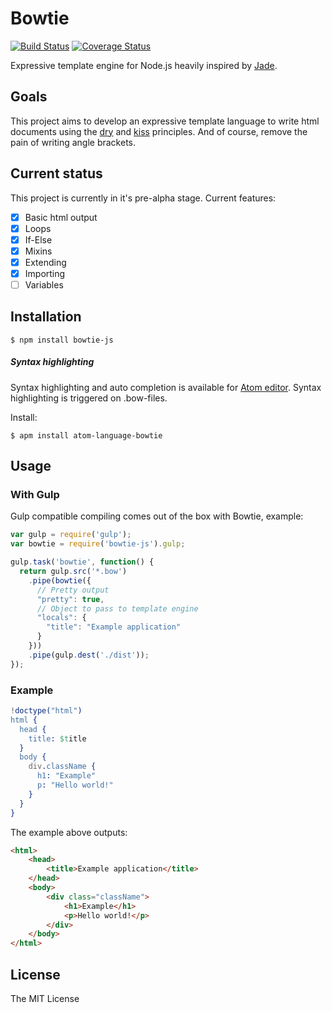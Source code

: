 # Bowtie
[![Build Status](https://travis-ci.org/bowtie-js/bowtie.svg?branch=master)](https://travis-ci.org/bowtie-js/bowtie)
[![Coverage Status](https://coveralls.io/repos/bowtie-js/bowtie/badge.svg?branch=master&service=github)](https://coveralls.io/github/bowtie-js/bowtie?branch=master)

Expressive template engine for Node.js heavily inspired by [Jade](http://jade-lang.com/).

## Goals
This project aims to develop an expressive template language to write html documents using the [dry](https://en.wikipedia.org/wiki/Don%27t_repeat_yourself) and [kiss](https://en.wikipedia.org/wiki/KISS_principle) principles. And of course, remove the pain of writing angle brackets.
## Current status
This project is currently in it's pre-alpha stage. Current features:
- [x] Basic html output
- [x] Loops
- [x] If-Else
- [x] Mixins
- [x] Extending
- [x] Importing
- [ ] Variables

## Installation
```
$ npm install bowtie-js
```
##### Syntax highlighting
Syntax highlighting and auto completion is available for [Atom editor](https://atom.io/). Syntax highlighting is triggered on .bow-files.

 Install:
```
$ apm install atom-language-bowtie
```

## Usage
### With Gulp
Gulp compatible compiling comes out of the box with Bowtie, example:
```javascript
var gulp = require('gulp');
var bowtie = require('bowtie-js').gulp;

gulp.task('bowtie', function() {
  return gulp.src('*.bow')
    .pipe(bowtie({
      // Pretty output
      "pretty": true,
      // Object to pass to template engine
      "locals": {
        "title": "Example application"
      }
    }))
    .pipe(gulp.dest('./dist'));
});
```

### Example
```erlang
!doctype("html")
html {
  head {
    title: $title
  }
  body {
    div.className {
      h1: "Example"
      p: "Hello world!"
    }
  }
}
```

The example above outputs:
```html
<html>
    <head>
        <title>Example application</title>
    </head>
    <body>
        <div class="className">
            <h1>Example</h1>
            <p>Hello world!</p>
        </div>
    </body>
</html>

```

## License
The MIT License
